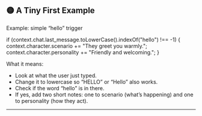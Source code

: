 ## 🟡 A Tiny First Example

Example: simple “hello” trigger

if (context.chat.last\_message.toLowerCase().indexOf("hello") !== -1) {
context.character.scenario += "They greet you warmly.";
context.character.personality += "Friendly and welcoming.";
}

What it means:

* Look at what the user just typed.
* Change it to lowercase so “HELLO” or “Hello” also works.
* Check if the word “hello” is in there.
* If yes, add two short notes: one to scenario (what’s happening) and one to personality (how they act).

---
